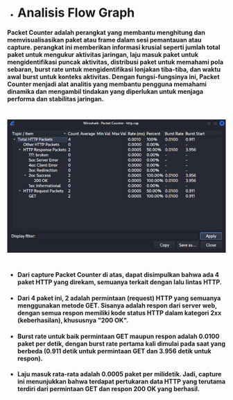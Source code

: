 - # __Analisis Flow Graph__
#### Packet Counter adalah perangkat yang membantu menghitung dan memvisualisasikan paket atau frame dalam sesi pemantauan atau capture. perangkat ini memberikan informasi krusial seperti jumlah total paket untuk mengukur aktivitas jaringan, laju masuk paket untuk mengidentifikasi puncak aktivitas, distribusi paket untuk memahami pola sebaran, burst rate untuk mengidentifikasi lonjakan tiba-tiba, dan waktu awal burst untuk konteks aktivitas. Dengan fungsi-fungsinya ini, Packet Counter menjadi alat analitis yang membantu pengguna memahami dinamika dan mengambil tindakan yang diperlukan untuk menjaga performa dan stabilitas jaringan.
#
![Packet Counter](https://github.com/qiau/Konsep-Jaringan/blob/main/assets/packetcounter.png)
#
- #### Dari capture Packet Counter di atas, dapat disimpulkan bahwa ada 4 paket HTTP yang direkam, semuanya terkait dengan lalu lintas HTTP. 
- #### Dari 4 paket ini, 2 adalah permintaan (request) HTTP yang semuanya menggunakan metode GET. Sisanya adalah respon dari server web, dengan semua respon memiliki kode status HTTP dalam kategori 2xx (keberhasilan), khususnya "200 OK". 
- #### Burst rate untuk baik permintaan GET maupun respon adalah 0.0100 paket per detik, dengan burst rate pertama kali dimulai pada saat yang berbeda (0.911 detik untuk permintaan GET dan 3.956 detik untuk respon). 
- #### Laju masuk rata-rata adalah 0.0005 paket per milidetik. Jadi, capture ini menunjukkan bahwa terdapat pertukaran data HTTP yang terutama terdiri dari permintaan GET dan respon 200 OK yang berhasil.
